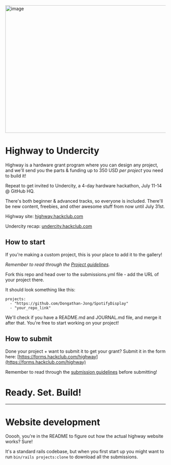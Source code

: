 <img width="960" height="400" alt="image" src="https://github.com/user-attachments/assets/89a79b4e-6498-441f-b7f7-88ffa031b068" />

# Highway to Undercity

Highway is a hardware grant program where you can design any project, and we'll send you the parts & funding up to 350 USD *per project* you need to build it!

Repeat to get invited to Undercity, a 4-day hardware hackathon, July 11-14 @ GitHub HQ.

There's both beginner & advanced tracks, so everyone is included. There'll be new content, freebies, and other awesome stuff from now until July 31st.

Highway site: [highway.hackclub.com](https://highway.hackclub.com)

Undercity recap: [undercity.hackclub.com](https://undercity.hackclub.com)

## How to start

If you're making a custom project, this is your place to add it to the gallery!

*Remember to read through the [Project guidelines](https://highway.hackclub.com/advanced/project-guidelines).*

Fork this repo and head over to the submissions.yml file - add the URL of your project there.

It should look something like this:

```
projects:
  - "https://github.com/Dongathan-Jong/SpotifyDisplay"
  - "your_repo_link"
```

We'll check if you have a README.md and JOURNAL.md file, and merge it after that. You're free to start working on your project! 

## How to submit

Done your project + want to submit it to get your grant? Submit it in the form here: [https://forms.hackclub.com/highway](https://forms.hackclub.com/highway)

Remember to read through the [submission guidelines](https://highway.hackclub.com/advanced/submitting) before submitting! 

# Ready. Set. Build!

---

# Website development

Ooooh, you're in the README to figure out how the actual highway website works? Sure!

It's a standard rails codebase, but when you first start up you might want to run `bin/rails projects:clone` to download all the submissions.
